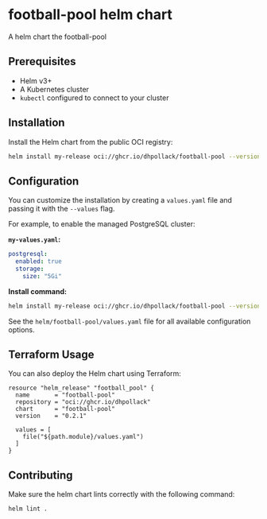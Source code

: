 # football-pool helm chart

A helm chart the football-pool

## Prerequisites

- Helm v3+
- A Kubernetes cluster
- `kubectl` configured to connect to your cluster

## Installation

Install the Helm chart from the public OCI registry:

```bash
helm install my-release oci://ghcr.io/dhpollack/football-pool --version 0.2.1
```

## Configuration

You can customize the installation by creating a `values.yaml` file and passing it with the `--values` flag.

For example, to enable the managed PostgreSQL cluster:

**`my-values.yaml`:**
```yaml
postgresql:
  enabled: true
  storage:
    size: "5Gi"
```

**Install command:**
```bash
helm install my-release oci://ghcr.io/dhpollack/football-pool --version 0.2.1 -f my-values.yaml
```

See the `helm/football-pool/values.yaml` file for all available configuration options.

## Terraform Usage

You can also deploy the Helm chart using Terraform:

```hcl
resource "helm_release" "football_pool" {
  name       = "football-pool"
  repository = "oci://ghcr.io/dhpollack"
  chart      = "football-pool"
  version    = "0.2.1"

  values = [
    file("${path.module}/values.yaml")
  ]
}
```

## Contributing

Make sure the helm chart lints correctly with the following command:

```shell
helm lint .
```

